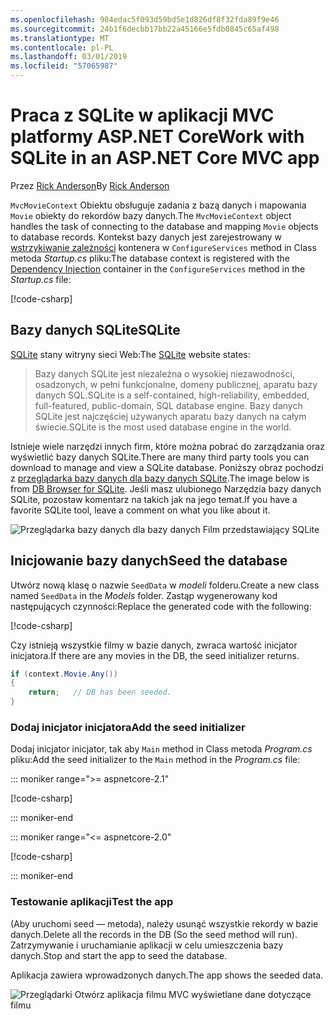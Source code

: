 ```yaml
---
ms.openlocfilehash: 984edac5f093d59bd5e1d826df8f32fda89f9e46
ms.sourcegitcommit: 24b1f6decbb17bb22a45166e5fdb0845c65af498
ms.translationtype: MT
ms.contentlocale: pl-PL
ms.lasthandoff: 03/01/2019
ms.locfileid: "57065987"
---
```

# <a name="work-with-sqlite-in-an-aspnet-core-mvc-app"></a><span data-ttu-id="a0af3-101">Praca z SQLite w aplikacji MVC platformy ASP.NET Core</span><span class="sxs-lookup"><span data-stu-id="a0af3-101">Work with SQLite in an ASP.NET Core MVC app</span></span>

<span data-ttu-id="a0af3-102">Przez [Rick Anderson](https://twitter.com/RickAndMSFT)</span><span class="sxs-lookup"><span data-stu-id="a0af3-102">By [Rick Anderson](https://twitter.com/RickAndMSFT)</span></span>

<span data-ttu-id="a0af3-103">`MvcMovieContext` Obiektu obsługuje zadania z bazą danych i mapowania `Movie` obiekty do rekordów bazy danych.</span><span class="sxs-lookup"><span data-stu-id="a0af3-103">The `MvcMovieContext` object handles the task of connecting to the database and mapping `Movie` objects to database records.</span></span> <span data-ttu-id="a0af3-104">Kontekst bazy danych jest zarejestrowany w [wstrzykiwanie zależności](xref:fundamentals/dependency-injection) kontenera w `ConfigureServices` method in Class metoda *Startup.cs* pliku:</span><span class="sxs-lookup"><span data-stu-id="a0af3-104">The database context is registered with the [Dependency Injection](xref:fundamentals/dependency-injection) container in the `ConfigureServices` method in the *Startup.cs* file:</span></span>

[!code-csharp[](~/tutorials/first-mvc-app-xplat/start-mvc/sample/MvcMovie/Startup.cs?name=snippet2&highlight=6-8)]

## <a name="sqlite"></a><span data-ttu-id="a0af3-105">Bazy danych SQLite</span><span class="sxs-lookup"><span data-stu-id="a0af3-105">SQLite</span></span>

<span data-ttu-id="a0af3-106">[SQLite](https://www.sqlite.org/) stany witryny sieci Web:</span><span class="sxs-lookup"><span data-stu-id="a0af3-106">The [SQLite](https://www.sqlite.org/) website states:</span></span>

> <span data-ttu-id="a0af3-107">Bazy danych SQLite jest niezależna o wysokiej niezawodności, osadzonych, w pełni funkcjonalne, domeny publicznej, aparatu bazy danych SQL.</span><span class="sxs-lookup"><span data-stu-id="a0af3-107">SQLite is a self-contained, high-reliability, embedded, full-featured, public-domain, SQL database engine.</span></span> <span data-ttu-id="a0af3-108">Bazy danych SQLite jest najczęściej używanych aparatu bazy danych na całym świecie.</span><span class="sxs-lookup"><span data-stu-id="a0af3-108">SQLite is the most used database engine in the world.</span></span>

<span data-ttu-id="a0af3-109">Istnieje wiele narzędzi innych firm, które można pobrać do zarządzania oraz wyświetlić bazy danych SQLite.</span><span class="sxs-lookup"><span data-stu-id="a0af3-109">There are many third party tools you can download to manage and view a SQLite database.</span></span> <span data-ttu-id="a0af3-110">Poniższy obraz pochodzi z [przeglądarka bazy danych dla bazy danych SQLite](http://sqlitebrowser.org/).</span><span class="sxs-lookup"><span data-stu-id="a0af3-110">The image below is from [DB Browser for SQLite](http://sqlitebrowser.org/).</span></span> <span data-ttu-id="a0af3-111">Jeśli masz ulubionego Narzędzia bazy danych SQLite, pozostaw komentarz na takich jak na jego temat.</span><span class="sxs-lookup"><span data-stu-id="a0af3-111">If you have a favorite SQLite tool, leave a comment on what you like about it.</span></span>

![Przeglądarka bazy danych dla bazy danych Film przedstawiający SQLite](~/tutorials/first-mvc-app-xplat/working-with-sql/_static/dbb.png)

## <a name="seed-the-database"></a><span data-ttu-id="a0af3-113">Inicjowanie bazy danych</span><span class="sxs-lookup"><span data-stu-id="a0af3-113">Seed the database</span></span>

<span data-ttu-id="a0af3-114">Utwórz nową klasę o nazwie `SeedData` w *modeli* folderu.</span><span class="sxs-lookup"><span data-stu-id="a0af3-114">Create a new class named `SeedData` in the *Models* folder.</span></span> <span data-ttu-id="a0af3-115">Zastąp wygenerowany kod następujących czynności:</span><span class="sxs-lookup"><span data-stu-id="a0af3-115">Replace the generated code with the following:</span></span>

[!code-csharp[](~/tutorials/first-mvc-app/start-mvc/sample/MvcMovie/Models/SeedData.cs?name=snippet_1)]

<span data-ttu-id="a0af3-116">Czy istnieją wszystkie filmy w bazie danych, zwraca wartość inicjator inicjatora.</span><span class="sxs-lookup"><span data-stu-id="a0af3-116">If there are any movies in the DB, the seed initializer returns.</span></span>

```csharp
if (context.Movie.Any())
{
    return;   // DB has been seeded.
}
```

<a name="si"></a>
### <a name="add-the-seed-initializer"></a><span data-ttu-id="a0af3-117">Dodaj inicjator inicjatora</span><span class="sxs-lookup"><span data-stu-id="a0af3-117">Add the seed initializer</span></span>

<span data-ttu-id="a0af3-118">Dodaj inicjator inicjator, tak aby `Main` method in Class metoda *Program.cs* pliku:</span><span class="sxs-lookup"><span data-stu-id="a0af3-118">Add the seed initializer to the `Main` method in the *Program.cs* file:</span></span>

::: moniker range=">= aspnetcore-2.1"

[!code-csharp[](~/tutorials/first-mvc-app/start-mvc/sample/MvcMovie21/Program.cs)]

::: moniker-end

::: moniker range="<= aspnetcore-2.0"

[!code-csharp[](~/tutorials/first-mvc-app/start-mvc/sample/MvcMovie/Program.cs?highlight=6,16-32)]

::: moniker-end

### <a name="test-the-app"></a><span data-ttu-id="a0af3-119">Testowanie aplikacji</span><span class="sxs-lookup"><span data-stu-id="a0af3-119">Test the app</span></span>

<span data-ttu-id="a0af3-120">(Aby uruchomi seed — metoda), należy usunąć wszystkie rekordy w bazie danych.</span><span class="sxs-lookup"><span data-stu-id="a0af3-120">Delete all the records in the DB (So the seed method will run).</span></span> <span data-ttu-id="a0af3-121">Zatrzymywanie i uruchamianie aplikacji w celu umieszczenia bazy danych.</span><span class="sxs-lookup"><span data-stu-id="a0af3-121">Stop and start the app to seed the database.</span></span>
   
<span data-ttu-id="a0af3-122">Aplikacja zawiera wprowadzonych danych.</span><span class="sxs-lookup"><span data-stu-id="a0af3-122">The app shows the seeded data.</span></span>

![Przeglądarki Otwórz aplikacja filmu MVC wyświetlane dane dotyczące filmu](~/tutorials/first-mvc-app/working-with-sql/_static/m55.png)
